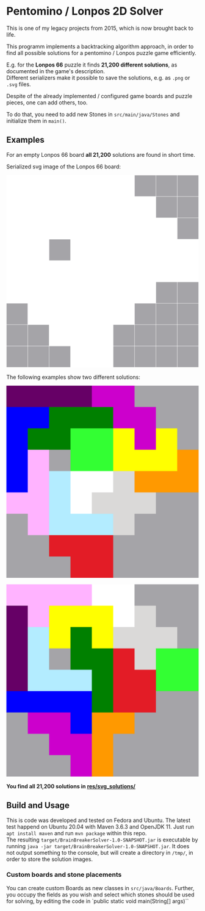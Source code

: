 # Pentomino / Lonpos 2D Solver

This is one of my legacy projects from 2015, which is now brought back to life.

This programm implements a backtracking algorithm approach, in order to find all possible solutions for a pentomino / Lonpos puzzle game efficiently.

E.g. for the **Lonpos 66** puzzle it finds **21,200 different solutions**, as documented in the game's description.  
Different serializers make it possible to save the solutions, e.g. as `.png`  or `.svg` files.

Despite of the already implemented / configured game boards and puzzle pieces, one can add others, too.

To do that, you need to add new Stones in `src/main/java/Stones` and initialize them in `main()`.

## Examples

For an empty Lonpos 66 board **all 21,200** solutions are found in short time.

Serialized svg image of the Lonpos 66 board:

![Empty Lonpos 66 board](res/images/lonpos66_board.svg)

The following examples show two different solutions:

![Lonpos 66 board solution](res/images/solution1337.svg)

![Lonpos 66 board solution](res/images/solution7908.svg)

**You find all 21,200 solutions in <a href="res/svg_solutions/">res/svg_solutions/</a>**

## Build and Usage 

This is code was developed and tested on Fedora and Ubuntu.
The latest test happend on Ubuntu 20.04 with Maven 3.6.3 and OpenJDK 11. Just run `apt install maven` and run `mvn package` within this repo.  
The resulting `target/BrainBreakerSolver-1.0-SNAPSHOT.jar` is executable by running `java -jar target/BrainBreakerSolver-1.0-SNAPSHOT.jar`. It does not output something to the console, but will create a directory in `/tmp/`, in order to store the solution images.


### Custom boards and stone placements

You can create custom Boards as new classes in `src/java/Boards`.
Further, you occupy the fields as you wish and select which stones should be used for solving, by editing the code in `public static void main(String[] args)``